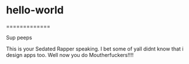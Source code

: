 # hello-world
=============

Sup peeps

This is your Sedated Rapper speaking. I bet some of yall didnt know that i design apps too.
Well now you do Moutherfuckers!!!!
